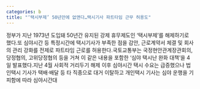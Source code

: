 ```yaml
---
categories: b
title: "‘택시부제’ 50년만에 없앤다…택시기사 파트타임 근무 허용도"
---
```

정부가 지난 1973년 도입돼 50년간 유지된 강제 휴무제도인 ‘택시부제’를 해제하기로 했다.또 심야시간 등 특정시간에 택시기사가 부족한 점을 감안, 근로계약서 체결 및 회사의 관리 강화를 전제로 파트타임 근로를 허용한다.국토교통부는 국정현안관계장관회의, 당정협의, 고위당정협의 등을 거쳐 이 같은 내용을 포함한 ‘심야 택시난 완화 대책’을 4일 발표했다.지난 4월 사회적 거리두기 해제 이후 심야시간 택시 수요는 급증했으나 법인택시 기사가 택배·배달 등 타 직종으로 대거 이탈하고 개인택시 기사는 심야 운행을 기피함에 따라 심야시간대